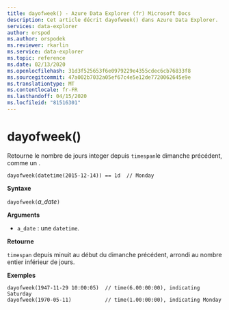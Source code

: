 ```yaml
---
title: dayofweek() - Azure Data Explorer (fr) Microsoft Docs
description: Cet article décrit dayofweek() dans Azure Data Explorer.
services: data-explorer
author: orspod
ms.author: orspodek
ms.reviewer: rkarlin
ms.service: data-explorer
ms.topic: reference
ms.date: 02/13/2020
ms.openlocfilehash: 31d3f525653f6e0979229e4355cdec6cb76833f8
ms.sourcegitcommit: 47a002b7032a05ef67c4e5e12de7720062645e9e
ms.translationtype: MT
ms.contentlocale: fr-FR
ms.lasthandoff: 04/15/2020
ms.locfileid: "81516301"
---
```

# <a name="dayofweek"></a>dayofweek()

Retourne le nombre de jours integer depuis `timespan`le dimanche précédent, comme un .

```kusto
dayofweek(datetime(2015-12-14)) == 1d  // Monday
```

**Syntaxe**

`dayofweek(`*a_date*`)`

**Arguments**

* `a_date` : une `datetime`.

**Retourne**

`timespan` depuis minuit au début du dimanche précédent, arrondi au nombre entier inférieur de jours.

**Exemples**

```kusto
dayofweek(1947-11-29 10:00:05)  // time(6.00:00:00), indicating Saturday
dayofweek(1970-05-11)           // time(1.00:00:00), indicating Monday
```